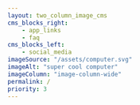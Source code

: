 ```yaml
---
layout: two_column_image_cms
cms_blocks_right:
    - app_links
    - faq
cms_blocks_left:
    - social_media
imageSource: "/assets/computer.svg"
imageAlt: "super cool computer"
imageColumn: "image-column-wide"
permalink: /
priority: 3
---
```


